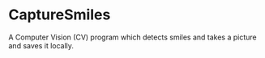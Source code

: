 # CaptureSmiles

A Computer Vision (CV) program which detects smiles and takes a picture and saves it locally.
